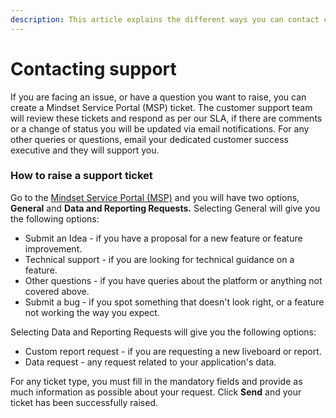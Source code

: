 ```yaml
---
description: This article explains the different ways you can contact customer support.
---
```


# Contacting support

If you are facing an issue, or have a question you want to raise, you can create a Mindset Service Portal (MSP) ticket. The customer support team will review these tickets and respond as per our SLA, if there are comments or a change of status you will be updated via email notifications. For any other queries or questions, email your dedicated customer success executive and they will support you.

### How to raise a support ticket

Go to the [Mindset Service Portal (MSP)](https://mindset-ai.atlassian.net/servicedesk/customer/portal/1) and you will have two options, **General** and **Data and Reporting Requests.** Selecting General will give you the following options:

* Submit an Idea - if you have a proposal for a new feature or feature improvement.
* Technical support - if you are looking for technical guidance on a feature.
* Other questions - if you have queries about the platform or anything not covered above.
* Submit a bug - if you spot something that doesn't look right, or a feature not working the way you expect.

Selecting Data and Reporting Requests will give you the following options:

* Custom report request - if you are requesting a new liveboard or report.
* Data request - any request related to your application's data.

For any ticket type, you must fill in the mandatory fields and provide as much information as possible about your request. Click **Send** and your ticket has been successfully raised.

